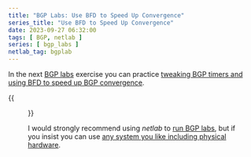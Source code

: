 ```yaml
---
title: "BGP Labs: Use BFD to Speed Up Convergence"
series_title: "Use BFD to Speed Up Convergence"
date: 2023-09-27 06:32:00
tags: [ BGP, netlab ]
series: [ bgp_labs ]
netlab_tag: bgplab
---
```

In the next [BGP labs](https://bgplabs.net/) exercise you can practice [tweaking BGP timers and using BFD to speed up BGP convergence](https://bgplabs.net/basic/7-bfd/).

{{<figure src="https://bgplabs.net/basic/topology-bfd.png">}}

I would strongly recommend using _netlab_ to [run BGP labs](https://bgplabs.net/1-setup/), but if you insist you can use [any system you like including physical hardware](https://bgplabs.net/external/).
